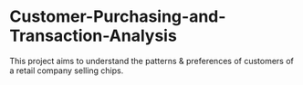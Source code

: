 # Customer-Purchasing-and-Transaction-Analysis
This project aims to understand the patterns &amp; preferences  of customers of a retail company selling chips.
